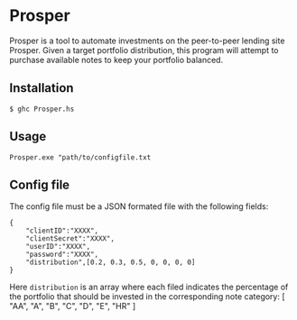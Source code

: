 # Prosper

Prosper is a tool to automate investments on the peer-to-peer lending site Prosper.  Given a target portfolio distribution, this program will attempt to purchase available notes to keep your portfolio balanced.

## Installation

```Build
$ ghc Prosper.hs
```

## Usage

```console
Prosper.exe "path/to/configfile.txt
```

## Config file

The config file must be a JSON formated file with the following fields:

```
{
    "clientID":"XXXX",
    "clientSecret":"XXXX",
    "userID":"XXXX",
    "password":"XXXX",
    "distribution",[0.2, 0.3, 0.5, 0, 0, 0, 0]
}
```

Here `distribution` is an array where each filed indicates the percentage of the portfolio that should be invested in the corresponding note category:  [ "AA", "A", "B", "C", "D", "E", "HR" ]
